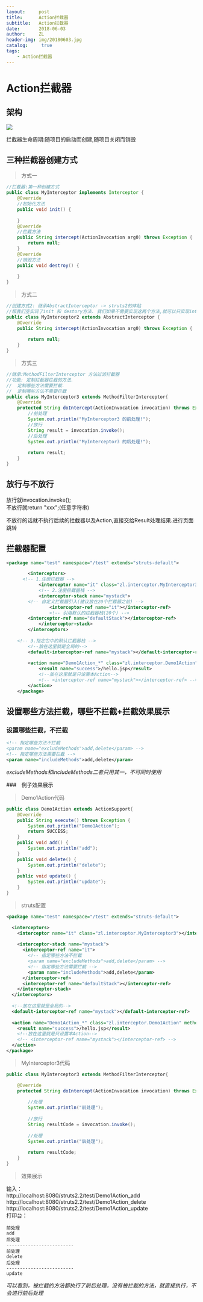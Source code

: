 ```yaml
---
layout:     post
title:      Action拦截器
subtitle:   Action拦截器
date:       2018-06-03
author:     ZL
header-img: img/20180603.jpg
catalog: 	 true
tags:
    - Action拦截器
---
```


# Action拦截器  

## 架构  

![](http://ovoxjpcrm.bkt.clouddn.com/d1082dd45f1c649b12da8c25df31e983.png)  

拦截器生命周期:随项目的启动而创建,随项目关闭而销毁  

## 三种拦截器创建方式  

> 方式一  

```java
//拦截器:第一种创建方式
public class MyInterceptor implements Interceptor {
	@Override
	//初始化方法
	public void init() {
		
	}
	@Override
	//拦截方法
	public String intercept(ActionInvocation arg0) throws Exception {
		return null;
	}
	@Override
	//销毁方法
	public void destroy() {
		
	}
}
```  

> 方式二  

```java
//创建方式2: 继承AbstractInterceptor -> struts2的体贴
//帮我们空实现了init 和 destory方法. 我们如果不需要实现这两个方法,就可以只实现intercept方法
public class MyInterceptor2 extends AbstractInterceptor {
	@Override
	public String intercept(ActionInvocation arg0) throws Exception {
		
		return null;
	}
}
```  

> 方式三  

```java
//继承:MethodFilterInterceptor 方法过滤拦截器
//功能: 定制拦截器拦截的方法.
//	定制哪些方法需要拦截.
//	定制哪些方法不需要拦截
public class MyInterceptor3 extends MethodFilterInterceptor{
	@Override
	protected String doIntercept(ActionInvocation invocation) throws Exception {
		//前处理
		System.out.println("MyInterceptor3 的前处理!");
		//放行
		String result = invocation.invoke();
		//后处理
		System.out.println("MyInterceptor3 的后处理!");
		
		return result;
	}
}
```  

## 放行与不放行  

放行就invocation.invoke();  
不放行就return "xxx";(任意字符串)  

不放行的话就不执行后续的拦截器以及Action,直接交给Result处理结果.进行页面跳转  

## 拦截器配置  

```xml
<package name="test" namespace="/test" extends="struts-default">

		<interceptors>
      <!-- 1.注册拦截器 -->
			<interceptor name="it" class="zl.interceptor.MyInterceptor3"></interceptor>
			<!-- 2.注册拦截器栈 -->
			<interceptor-stack name="mystack">
        <!-- 自定义拦截器引入(建议放在20个拦截器之前) -->
				<interceptor-ref name="it"></interceptor-ref>
				<!-- 引用默认的拦截器栈(20个) -->
        <interceptor-ref name="defaultStack"></interceptor-ref>
			</interceptor-stack>
		</interceptors>
		
    <!-- 3.指定包中的默认拦截器栈 -->
		<!--放在这里就是全局的-->
		<default-interceptor-ref name="mystack"></default-interceptor-ref>
		
		<action name="Demo1Action_*" class="zl.interceptor.Demo1Action" method="{1}">
			<result name="success">/hello.jsp</result>
			<!--放在这里就是只设置本Action-->
			<!-- <interceptor-ref name="mystack"></interceptor-ref> -->
		</action>
	</package>
```  


## 设置哪些方法拦截，哪些不拦截+拦截效果展示 

### 设置哪些拦截，不拦截  

```xml
<!-- 指定哪些方法不拦截
<param name="excludeMethods">add,delete</param> -->
<!-- 指定哪些方法需要拦截 -->
<param name="includeMethods">add,delete</param>
```

*excludeMethods和includeMethods二者只用其一，不可同时使用*


###　例子效果展示　　

>Demo1Action代码

```java
public class Demo1Action extends ActionSupport{
	@Override
	public String execute() throws Exception {
		System.out.println("Demo1Action");
		return SUCCESS;
	}
	public void add() {
		System.out.println("add");
	}
	public void delete() {
		System.out.println("delete");
	}
	public void update() {
		System.out.println("update");
	}
}
```

>struts配置  

```xml
<package name="test" namespace="/test" extends="struts-default">

  <interceptors>
    <interceptor name="it" class="zl.interceptor.MyInterceptor3"></interceptor>
     
    <interceptor-stack name="mystack">
      <interceptor-ref name="it">
        <!-- 指定哪些方法不拦截
        <param name="excludeMethods">add,delete</param> -->
        <!-- 指定哪些方法需要拦截 -->
        <param name="includeMethods">add,delete</param>
      </interceptor-ref>
      <interceptor-ref name="defaultStack"></interceptor-ref>
    </interceptor-stack>
  </interceptors>
  
  <!--放在这里就是全局的-->
  <default-interceptor-ref name="mystack"></default-interceptor-ref>
  
  <action name="Demo1Action_*" class="zl.interceptor.Demo1Action" method="{1}">
    <result name="success">/hello.jsp</result>
    <!--放在这里就是只设置本Action-->
    <!-- <interceptor-ref name="mystack"></interceptor-ref> -->
  </action>
</package>
```  

> MyInterceptor3代码  

```java
public class MyInterceptor3 extends MethodFilterInterceptor{

	@Override
	protected String doIntercept(ActionInvocation invocation) throws Exception {
		
		//处理
		System.out.println("前处理");
		
		//放行
		String resultCode = invocation.invoke();
		
		//处理
		System.out.println("后处理");
		
		return resultCode;
	}
}
```  

>效果展示  

输入：  
http://localhost:8080/struts2.2/test/Demo1Action_add  
http://localhost:8080/struts2.2/test/Demo1Action_delete  
http://localhost:8080/struts2.2/test/Demo1Action_update  
打印台：
```
前处理
add
后处理
-------------------------
前处理
delete
后处理
-------------------------
update
```  

*可以看到，被拦截的方法都执行了前后处理，没有被拦截的方法，就直接执行，不会进行前后处理*  
